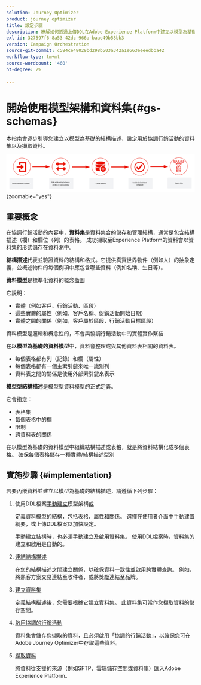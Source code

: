 ```yaml
---
solution: Journey Optimizer
product: journey optimizer
title: 設定步驟
description: 瞭解如何透過上傳DDL在Adobe Experience Platform中建立以模型為基礎的結構描述
exl-id: 327597f6-8a53-42dc-966a-baae49b58bb3
version: Campaign Orchestration
source-git-commit: c584ce48029bd298b503a342a1e663eeeedbba42
workflow-type: tm+mt
source-wordcount: '460'
ht-degree: 2%

---
```



# 開始使用模型架構和資料集{#gs-schemas}

本指南會逐步引導您建立以模型為基礎的結構描述、設定用於協調行銷活動的資料集以及擷取資料。

![結構描述](assets/do-not-localize/schema_admin.png){zoomable="yes"}

## 重要概念

在協調行銷活動的內容中，**資料集**&#x200B;是資料集合的儲存和管理結構，通常是包含結構描述（欄）和欄位（列）的表格。 成功擷取至Experience Platform的資料會以資料集的形式儲存在資料湖中。

**結構描述**&#x200B;代表並驗證資料的結構和格式。它提供真實世界物件（例如人）的抽象定義，並概述物件的每個例項中應包含哪些資料（例如名稱、生日等）。

**資料模型**&#x200B;是標準化資料的概念藍圖

它說明：

* 實體（例如客戶、行銷活動、區段）
* 這些實體的屬性（例如，客戶名稱、促銷活動開始日期）
* 實體之間的關係（例如，客戶屬於區段，行銷活動目標區段）

資料模型是邏輯和概念性的，不會與協調行銷活動中的實體實作繫結

在&#x200B;**以模型為基礎的資料模型**&#x200B;中，資料會整理成與其他資料表相關的資料表。

* 每個表格都有列（記錄）和欄（屬性）
* 每個表格都有一個主索引鍵來唯一識別列
* 資料表之間的關係是使用外部索引鍵來表示

**模型型結構描述**&#x200B;是模型型資料模型的正式定義。

它會指定：

* 表格集
* 每個表格中的欄
* 限制
* 跨資料表的關係

在以模型為基礎的資料模型中組織結構描述或表格，就是將資料結構化成多個表格。 確保每個表格儲存一種實體/結構描述型別

## 實施步驟 {#implementation}

若要內嵌資料並建立以模型為基礎的結構描述，請遵循下列步驟：

1. 使用DDL檔案[手動建立](manual-schema.md)模型架構[或](file-upload-schema.md)

   定義資料模型的結構，包括表格、屬性和關係。 選擇在使用者介面中手動建置綱要，或上傳DDL檔案以加快設定。

   手動建立結構時，也必須手動建立及啟用資料集。 使用DDL檔案時，資料集的建立和啟用是自動的。

1. [連結結構描述](file-upload-schema.md)

   在您的結構描述之間建立關係，以確保資料一致性並啟用跨實體查詢。 例如，將熟客方案交易連結至收件者，或將獎勵連結至品牌。

1. [建立資料集](manual-schema.md#dataset)

   定義結構描述後，您需要根據它建立資料集。 此資料集可當作您擷取資料的儲存空間。

1. [啟用協調的行銷活動](manual-schema.md#enable)

   資料集會儲存您擷取的資料，且必須啟用「協調的行銷活動」，以確保您可在Adobe Journey Optimizer中存取這些資料。

1. [擷取資料](ingest-data.md)

   將資料從支援的來源（例如SFTP、雲端儲存空間或資料庫）匯入Adobe Experience Platform。

